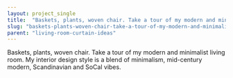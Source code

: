 ```yaml
---
layout: project_single
title:  "Baskets, plants, woven chair. Take a tour of my modern and minimalist living room. My interior design style is a blend of minimalism, mid-century modern, Scandinavian and SoCal vibes."
slug: "baskets-plants-woven-chair-take-a-tour-of-my-modern-and-minimalist-living-room-my"
parent: "living-room-curtain-ideas"
---
```

Baskets, plants, woven chair. Take a tour of my modern and minimalist living room. My interior design style is a blend of minimalism, mid-century modern, Scandinavian and SoCal vibes.